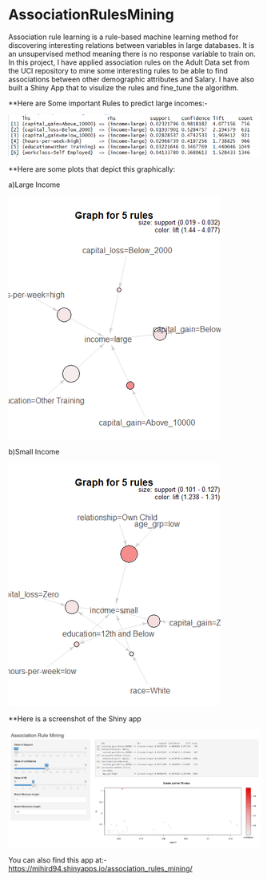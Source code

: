 # AssociationRulesMining
Association rule learning is a rule-based machine learning method for discovering interesting relations between variables in large databases. It is an unsupervised method meaning there is no response variable to train on. In this project, I have applied association rules on the Adult Data set from the UCI repository to mine some interesting rules to be able to find associations between other demographic attributes and Salary. I have also built a Shiny App that to visulize the rules and fine_tune the algorithm.

**Here are Some important Rules to predict large incomes:-

![alt text](https://github.com/mihird94/AssociationRulesMining/blob/master/rules.PNG)

**Here are some plots that depict this graphically:

a)Large Income

![alt text](https://github.com/mihird94/AssociationRulesMining/blob/master/largeincome.png)

b)Small Income 

![alt text](https://github.com/mihird94/AssociationRulesMining/blob/master/income_small_rules.png)

**Here is a screenshot of the Shiny app

![alt text](https://github.com/mihird94/AssociationRulesMining/blob/master/shiny.PNG)

You can also find this app at:-
https://mihird94.shinyapps.io/association_rules_mining/

